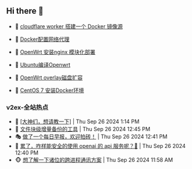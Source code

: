 ## Hi there 👋

<!--
**dkyg666/dkyg666** is a ✨ _special_ ✨ repository because its `README.md` (this file) appears on your GitHub profile.

Here are some ideas to get you started:

- 🔭 I’m currently working on ...
- 🌱 I’m currently learning ...
- 👯 I’m looking to collaborate on ...
- 🤔 I’m looking for help with ...
- 💬 Ask me about ...
- 📫 How to reach me: ...
- 😄 Pronouns: ...
- ⚡ Fun fact: ...
-->

<!-- BLOG-POST-LIST:START -->
- 🦩 [cloudflare worker 搭建一个 Docker 镜像源](http://blog.1996099.xyz/archives/cloudflare-worker-da-jian-yi-ge-docker-jing-xiang-zhan) 

- 🚦 [Docker配置网络代理](http://blog.1996099.xyz/archives/dockerpei-zhi-wang-luo-dai-li) 

- 🫶 [OpenWrt 安装nginx 模块化部署](http://blog.1996099.xyz/archives/openwrt-an-zhuang-nginx-mo-kuai-hua-bu-shu) 

- 🦄 [Ubuntu编译Openwrt](http://blog.1996099.xyz/archives/ubuntuzi-bian-yi-openwrt) 

- 🐻 [OpenWrt overlay磁盘扩容](http://blog.1996099.xyz/archives/openwrt-overlay) 

- 🤖 [CentOS 7 安装Docker环境](http://blog.1996099.xyz/archives/centos-docker) 
<!-- BLOG-POST-LIST:END -->

### v2ex-全站热点
<!-- v2ex:START -->
- 🥸 [[大神们，想请教一下]](https://www.v2ex.com/t/1076110#reply0) | Thu Sep 26 2024 1:14 PM
- 🤗 [文件块级增量备份的工具](https://www.v2ex.com/t/1076105#reply0) | Thu Sep 26 2024 12:45 PM
- 🎭 [做了一个每日早报，欢迎拍砖！](https://www.v2ex.com/t/1076103#reply0) | Thu Sep 26 2024 12:41 PM
- 🥷 [累了，咋样能安全的使用 openai 的 api 服务呢？🤡](https://www.v2ex.com/t/1076100#reply0) | Thu Sep 26 2024 12:40 PM
- 🐵 [想了解一下诸位的跨进程通讯方案](https://www.v2ex.com/t/1076095#reply2) | Thu Sep 26 2024 11:58 AM<!-- v2ex:END -->


